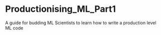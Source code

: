 # Productionising_ML_Part1
A guide for budding ML Scientists to learn how to write a production level ML code
